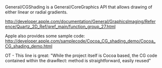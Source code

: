 General/CGShading is a General/CoreGraphics API that allows drawing of either linear or radial gradients.

http://developer.apple.com/documentation/General/GraphicsImaging/Reference/Quartz_2D_Ref/qref_main/function_group_27.html

Apple also provides some sample code: http://developer.apple.com/samplecode/Cocoa_CG_shading_demo/Cocoa_CG_shading_demo.html

OT - This line is great: "While the project itself is Cocoa based, the CG code contained within the drawRect: method is straightforward, easily reused"